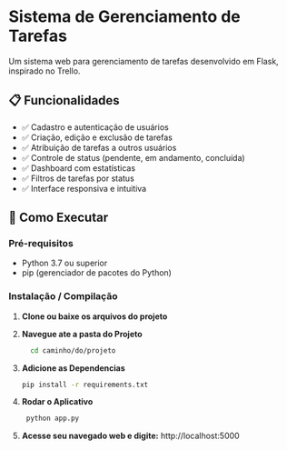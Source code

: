 # Sistema de Gerenciamento de Tarefas

Um sistema web para gerenciamento de tarefas desenvolvido em Flask, inspirado no Trello.

## 📋 Funcionalidades

- ✅ Cadastro e autenticação de usuários
- ✅ Criação, edição e exclusão de tarefas
- ✅ Atribuição de tarefas a outros usuários
- ✅ Controle de status (pendente, em andamento, concluída)
- ✅ Dashboard com estatísticas
- ✅ Filtros de tarefas por status
- ✅ Interface responsiva e intuitiva

## 🚀 Como Executar

### Pré-requisitos
- Python 3.7 ou superior
- pip (gerenciador de pacotes do Python)

### Instalação / Compilação

1. **Clone ou baixe os arquivos do projeto**

2. **Navegue ate a pasta do Projeto**
    ```bash
      cd caminho/do/projeto

3. **Adicione as Dependencias**
   ```bash
   pip install -r requirements.txt

4. **Rodar o Aplicativo**
   ```bash
    python app.py

5. **Acesse seu navegado web e digite:** http://localhost:5000
    